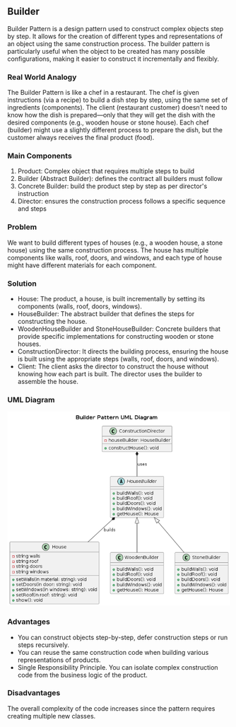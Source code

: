 ## Builder

 Builder Pattern is a design pattern used to construct complex objects step by step. It allows for the creation of different types and representations of an object using the same construction process. The builder pattern is particularly useful when the object to be created has many possible configurations, making it easier to construct it incrementally and flexibly.

### Real World Analogy

The Builder Pattern is like a chef in a restaurant. The chef is given instructions (via a recipe) to build a dish step by step, using the same set of ingredients (components). The client (restaurant customer) doesn’t need to know how the dish is prepared—only that they will get the dish with the desired components (e.g., wooden house or stone house). Each chef (builder) might use a slightly different process to prepare the dish, but the customer always receives the final product (food).

### Main Components

1. Product: Complex object that requires multiple steps to build
2. Builder (Abstract Builder): defines the contract all builders must follow
3. Concrete Builder: build the product step by step as per director's instruction
4. Director: ensures the construction process follows a specific sequence and steps



### Problem

We want to build different types of houses (e.g., a wooden house, a stone house) using the same construction process. The house has multiple components like walls, roof, doors, and windows, and each type of house might have different materials for each component.

### Solution

- House: The product, a house, is built incrementally by setting its components (walls, roof, doors, windows).
- HouseBuilder: The abstract builder that defines the steps for constructing the house.
- WoodenHouseBuilder and StoneHouseBuilder: Concrete builders that provide specific implementations for constructing wooden or stone houses.
- ConstructionDirector: It directs the building process, ensuring the house is built using the appropriate steps (walls, roof, doors, and windows).
- Client: The client asks the director to construct the house without knowing how each part is built. The director uses the builder to assemble the house.

### UML Diagram
<p align="center">
  <img src="../../out/Creational_Design_Pattern/Builder/builder/builder.png" />
</p>

### Advantages
- You can construct objects step-by-step, defer construction steps or run steps recursively.
- You can reuse the same construction code when building various representations of products.
- Single Responsibility Principle. You can isolate complex construction code from the business logic of the product.

### Disadvantages
The overall complexity of the code increases since the pattern requires creating multiple new classes.